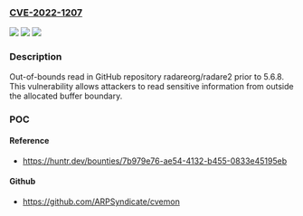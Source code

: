 ### [CVE-2022-1207](https://cve.mitre.org/cgi-bin/cvename.cgi?name=CVE-2022-1207)
![](https://img.shields.io/static/v1?label=Product&message=radareorg%2Fradare2&color=blue)
![](https://img.shields.io/static/v1?label=Version&message=n%2Fa&color=blue)
![](https://img.shields.io/static/v1?label=Vulnerability&message=CWE-125%20Out-of-bounds%20Read&color=brighgreen)

### Description

Out-of-bounds read in GitHub repository radareorg/radare2 prior to 5.6.8. This vulnerability allows attackers to read sensitive information from outside the allocated buffer boundary.

### POC

#### Reference
- https://huntr.dev/bounties/7b979e76-ae54-4132-b455-0833e45195eb

#### Github
- https://github.com/ARPSyndicate/cvemon

